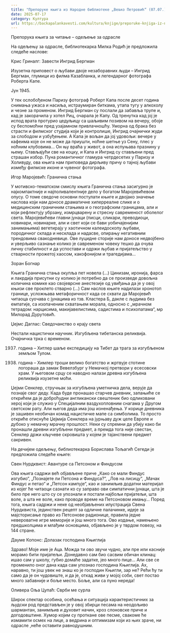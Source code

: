```yaml
---
title: "Препоруке књига из Народне библиотеке „Вељко Петровић“ (07.07.)"
date: 2025-07-17
category: Култура
url: https://backapalankavesti.com/kultura/knjige/preporuke-knjiga-iz-narodne-biblioteke-veljko-petrovic-07-07/
---
```


Препорука књига за читање – одељење за одрасле

На одељењу за одрасле, библиотекарка Милка Родић је предложила следеће наслове:

Крис Гриналг: Завести Ингрид Бергман

Изузетна приповест о љубави двоје незаборавних људи – Ингрид Бергман, глумици из филма Казабланка, и легендарног фотографа Роберта Капе.

Јун 1945.

У тек ослобођеном Паризу фотограф Роберт Капа после десет година снимања ужаса и насиља, истраумиран биткама, утапа тугу у алкохолу и чезне за променом. Ингрид Бергман су послали да забавља трупе и, кад је закорачила у хотел Риц, очарала је Капу. Од тренутка кад јој је испод врата протурио цедуљицу са шаљивим позивом на вечеру, обоје су
беспомоћни пред узајамном привлачношћу. Уморна од брака без страсти и филмског студија који је контролише, Ингрид очајнички жуди за слободом и узбуђењем. А Капа је вољан да јој удовољи: вечере у кафеима које он не може да приушти, ноћне шетње уз Сену, плес у ноћним клубовима… Он њу враћа у живот, а она испуњава празнину у њему. Стављајући све на коцку, и Капа и Ингрид су стављени пред страшан избор. Пуна романтичног гламура четрдесетих у Паризу и Холивуду, ова књига нам приповеда дирљиву причу о тајној љубави између филмске иконе и чувеног фотографа.

Игор Маројевић: Гранична стања

У мотивско-тематском смислу књига Гранична стања засигурно је најкомпактније и
најполивалентније дело у богатом Маројевићевом опусу. О томе сведоче основни постулати књиге и двојако значење наслова који нам доносе драматичне хиперреалне слике и о медицинским граничним стањима и о географским границама, али и који рефлектују убрзану, измрцварену и стресну савременост оболелог света. Маројевићеви главни јунаци (писци, сликари, преводиоци, новинари, новинарке, али и свет који се бави уобичајенијим занимањима) вегетирају у хаотичном калеидоскопу љубави, породичног склада и несклада и надасве, опирању негативним трендовима свакодневице. Ове луцидне сторије нам доносе недвојбено и уверљиво сазнање колико је савременом човеку тешко да очува личну стабилност и да успостави и одржи љубав и пријатељство у стварности прожетој хаосом, какофонијом и трагедијама…

Зоран Богнар

Књига Гранична стања окупља пет новела (…) Цинизам, иронија, фарса и лакрдија присутни су колико је потребно да се произведе довољна количина комике као својеврсне анестезије од увиђања да је у овој књизи све проклето стварно (…) Сам наслов књиге надилази хронотоп границе, усложњава метафоричност када се схвати да Маројевић читаоца суочава с јунацима из тзв. Кластера Б, дакле с људима без емпатије, са изопаченим схватањем морала, односно с „мрачном тетрадом: нарцисима, макијавелистима, садистима и психопатама“, мр Милорад Дурутовић.

Џејмс Даглас: Сведочанство о крају света

Нестали нацистички научник.
Изгубљена тибетанска реликвија.
Очајничка трка с временом.

1937. година – Хитлер шаље експедицију на Тибет да трага за изгубљеном земљом Тулом.

1941. година – Химлер троши велико богатство и жртвује стотине логораша да замак Вевелзбург у Немачкој претвори у есесовски храм. У његовом срцу се наводно налази древна изгубљена реликвија изузетне моћи.

Џејми Сенклер, стручњак за изгубљена уметничка дела, верује да познаје свог деду. Када буде пронашао старчев дневник, запањиће се открићем да је доброћудни англикански свештеник био одликовани херој који је служио у Специјалним ваздухопловним снагама у Другом светском рату. Али његов деда има још изненађења. У корице дневника је зашивен необичан комад нацистичке мапе са симболима.
То просто откриће отиснуће Џејмија Сенклера на јурњаву дуж целе Европе и дубоко у немачку мрачну прошлост. Неки су спремни да убију како би пронашли древни изгубљени предмет, а премда тога није свестан, Сенклер држи кључеве скровишта у којем је тајанствени предмет сакривен.

На дечијем одељењу, библиотекарка Борислава Тољагић Сегеди је предложила следеће књиге:

Свен Нурдквист: Авантуре са Петсоном и Финдусом

Ова књига садржи већ објављене приче „Како се мали Финдус изгубио“, „Познајете ли Петсона и Финдуса?“, „Лов на лисицу“, „Мачак Финдус и петао“ и „Петсон кампује“, као и занимљив додатни материјал из којег ће читаоци сазнати ко су заправо ови симпатични јунаци, шта је било пре него што су се упознали и постали најбољи пријатељи, шта воле, а шта не воле, како проводе време на Петсоновом имању… Поред тога, књига садржи и неке од необјављених илустрација Свена Нурдквиста, јединствен рецепт за одличне палачинке, идеје за мајсторисање право из Петсонове радионице, правила једне невероватне игре меморије и још много тога. Ово издање, намењено предшколцима и млађим основцима, објављено је у тврдом повезу, на 144 стране.

Дауме Копонс: Долазак господина Књиглија

Здраво! Моје име је Аца. Можда ти ово звучи чудно, али пре или касније морамо бити пријатељи. Донедавно сам био сасвим обичан клинац: ишао сам у школу, губио домаће задатке, јео много пице… Али све се променило оног дана када сам упознао господина Књиглија. Ах, наравно, ти још увек не знаш ко је господин Књигли, зар не? Рећи ћу ти само да је он чудовиште, и да је, откад живи у мојој соби, свет постао много забавније и боље место. Боље, али са пуно нереда!

Оливера Оља Цупаћ: Сврби ме сурла

Широк спектар особина, осећања и ситуација карактеристичних за људски род представљен је у овој збирци песама на неодољиво шармантан, занимљив и духовит начин, кроз слоновске приче и догодовштине. Хумор којим су проткане ове песме, свакоме ће измамити осмех на лице, а ведрина и оптимизам који из њих зраче, ни одрасле ,неће оставити равнодушним.
